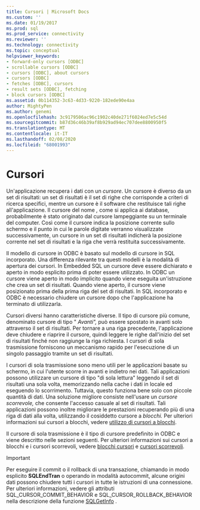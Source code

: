 ```yaml
---
title: Cursori | Microsoft Docs
ms.custom: ''
ms.date: 01/19/2017
ms.prod: sql
ms.prod_service: connectivity
ms.reviewer: ''
ms.technology: connectivity
ms.topic: conceptual
helpviewer_keywords:
- forward-only cursors [ODBC]
- scrollable cursors [ODBC]
- cursors [ODBC], about cursors
- cursors [ODBC]
- fetches [ODBC], cursors
- result sets [ODBC], fetching
- block cursors [ODBC]
ms.assetid: 0b114352-3c63-4d33-9220-182ede90e4aa
author: MightyPen
ms.author: genemi
ms.openlocfilehash: 3c9179506ac96c1902c40de271f6024ed7e5c54d
ms.sourcegitcommit: b87d36c46b39af8b929ad94ec707dee8800950f5
ms.translationtype: MT
ms.contentlocale: it-IT
ms.lasthandoff: 02/08/2020
ms.locfileid: "68001993"
---
```

# <a name="cursors"></a>Cursori
Un'applicazione recupera i dati con un *cursore*. Un cursore è diverso da un set di risultati: un set di risultati è il set di righe che corrisponde a criteri di ricerca specifici, mentre un cursore è il software che restituisce tali righe all'applicazione. Il cursore del nome *,* come si applica ai database, probabilmente è stato originato dal cursore lampeggiante su un terminale del computer. Così come il cursore indica la posizione corrente sullo schermo e il punto in cui le parole digitate verranno visualizzate successivamente, un cursore in un set di risultati indicherà la posizione corrente nel set di risultati e la riga che verrà restituita successivamente.  
  
 Il modello di cursore in ODBC è basato sul modello di cursore in SQL incorporato. Una differenza rilevante tra questi modelli è la modalità di apertura dei cursori. In Embedded SQL un cursore deve essere dichiarato e aperto in modo esplicito prima di poter essere utilizzato. In ODBC un cursore viene aperto in modo implicito quando viene eseguita un'istruzione che crea un set di risultati. Quando viene aperto, il cursore viene posizionato prima della prima riga del set di risultati. In SQL incorporato e ODBC è necessario chiudere un cursore dopo che l'applicazione ha terminato di utilizzarla.  
  
 Cursori diversi hanno caratteristiche diverse. Il tipo di cursore più comune, denominato cursore di tipo " *Avanti",* può essere spostato in avanti solo attraverso il set di risultati. Per tornare a una riga precedente, l'applicazione deve chiudere e riaprire il cursore, quindi leggere le righe dall'inizio del set di risultati finché non raggiunge la riga richiesta. I cursori di sola trasmissione forniscono un meccanismo rapido per l'esecuzione di un singolo passaggio tramite un set di risultati.  
  
 I cursori di sola trasmissione sono meno utili per le applicazioni basate su schermo, in cui l'utente scorre in avanti e indietro nei dati. Tali applicazioni possono utilizzare un cursore di tipo "di sola lettura" leggendo il set di risultati una sola volta, memorizzando nella cache i dati in locale ed eseguendo lo scorrimento. Tuttavia, questo funziona bene solo con piccole quantità di dati. Una soluzione migliore consiste nell'usare un *cursore scorrevole,* che consente l'accesso casuale al set di risultati. Tali applicazioni possono inoltre migliorare le prestazioni recuperando più di una riga di dati alla volta, utilizzando il cosiddetto cursore a *blocchi.* Per ulteriori informazioni sui cursori a blocchi, vedere [utilizzo di cursori a blocchi](../../../odbc/reference/develop-app/using-block-cursors.md).  
  
 Il cursore di sola trasmissione è il tipo di cursore predefinito in ODBC e viene descritto nelle sezioni seguenti. Per ulteriori informazioni sui cursori a blocchi e i cursori scorrevoli, vedere [blocchi cursori](../../../odbc/reference/develop-app/block-cursors.md) e [cursori scorrevoli](../../../odbc/reference/develop-app/scrollable-cursors.md).  
  
> [!IMPORTANT]  
>  Per eseguire il commit o il rollback di una transazione, chiamando in modo esplicito **SQLEndTran** o operando in modalità autocommit, alcune origini dati possono chiudere tutti i cursori in tutte le istruzioni di una connessione. Per ulteriori informazioni, vedere gli attributi SQL_CURSOR_COMMIT_BEHAVIOR e SQL_CURSOR_ROLLBACK_BEHAVIOR nella descrizione della funzione [SQLGetInfo](../../../odbc/reference/syntax/sqlgetinfo-function.md) .
